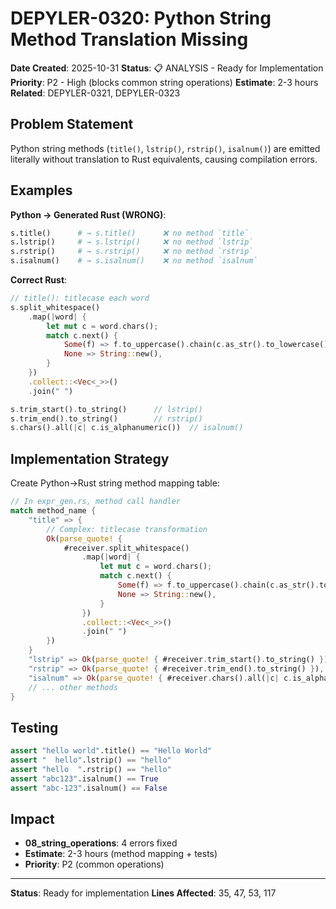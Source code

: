 # DEPYLER-0320: Python String Method Translation Missing

**Date Created**: 2025-10-31
**Status**: 📋 ANALYSIS - Ready for Implementation
**Priority**: P2 - High (blocks common string operations)
**Estimate**: 2-3 hours
**Related**: DEPYLER-0321, DEPYLER-0323

## Problem Statement

Python string methods (`title()`, `lstrip()`, `rstrip()`, `isalnum()`) are emitted literally without translation to Rust equivalents, causing compilation errors.

## Examples

**Python → Generated Rust (WRONG)**:
```python
s.title()      # → s.title()      ❌ no method `title`
s.lstrip()     # → s.lstrip()     ❌ no method `lstrip`
s.rstrip()     # → s.rstrip()     ❌ no method `rstrip`
s.isalnum()    # → s.isalnum()    ❌ no method `isalnum`
```

**Correct Rust**:
```rust
// title(): titlecase each word
s.split_whitespace()
    .map(|word| {
        let mut c = word.chars();
        match c.next() {
            Some(f) => f.to_uppercase().chain(c.as_str().to_lowercase()).collect(),
            None => String::new(),
        }
    })
    .collect::<Vec<_>>()
    .join(" ")

s.trim_start().to_string()      // lstrip()
s.trim_end().to_string()        // rstrip()
s.chars().all(|c| c.is_alphanumeric())  // isalnum()
```

## Implementation Strategy

Create Python→Rust string method mapping table:

```rust
// In expr_gen.rs, method call handler
match method_name {
    "title" => {
        // Complex: titlecase transformation
        Ok(parse_quote! {
            #receiver.split_whitespace()
                .map(|word| {
                    let mut c = word.chars();
                    match c.next() {
                        Some(f) => f.to_uppercase().chain(c.as_str().to_lowercase()).collect::<String>(),
                        None => String::new(),
                    }
                })
                .collect::<Vec<_>>()
                .join(" ")
        })
    }
    "lstrip" => Ok(parse_quote! { #receiver.trim_start().to_string() }),
    "rstrip" => Ok(parse_quote! { #receiver.trim_end().to_string() }),
    "isalnum" => Ok(parse_quote! { #receiver.chars().all(|c| c.is_alphanumeric()) }),
    // ... other methods
}
```

## Testing

```python
assert "hello world".title() == "Hello World"
assert "  hello".lstrip() == "hello"
assert "hello  ".rstrip() == "hello"
assert "abc123".isalnum() == True
assert "abc-123".isalnum() == False
```

## Impact

- **08_string_operations**: 4 errors fixed
- **Estimate**: 2-3 hours (method mapping + tests)
- **Priority**: P2 (common operations)

---
**Status**: Ready for implementation
**Lines Affected**: 35, 47, 53, 117
